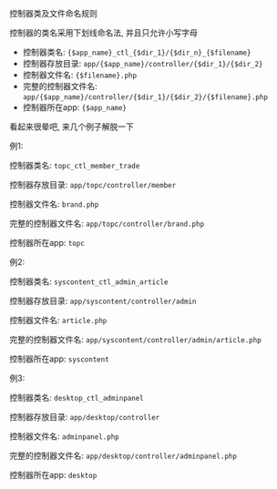 控制器类及文件命名规则



控制器的类名采用下划线命名法, 并且只允许小写字母

- 控制器类名: `{$app_name}_ctl_{$dir_1}/{$dir_n}_{$filename}`
- 控制器存放目录: `app/{$app_name}/controller/{$dir_1}/{$dir_2} `
- 控制器文件名: `{$filename}.php`
- 完整的控制器文件名: `app/{$app_name}/controller/{$dir_1}/{$dir_2}/{$filename}.php`
- 控制器所在app: `{$app_name}`

看起来很晕吧, 来几个例子解脱一下

例1:

控制器类名: `topc_ctl_member_trade`

控制器存放目录: `app/topc/controller/member`

控制器文件名: `brand.php`

完整的控制器文件名: `app/topc/controller/brand.php`

控制器所在app: `topc`


例2:

控制器类名: `syscontent_ctl_admin_article`

控制器存放目录: `app/syscontent/controller/admin`

控制器文件名: `article.php`

完整的控制器文件名: `app/syscontent/controller/admin/article.php`

控制器所在app: `syscontent`


例3:

控制器类名: `desktop_ctl_adminpanel`

控制器存放目录: `app/desktop/controller`

控制器文件名: `adminpanel.php`

完整的控制器文件名: `app/desktop/controller/adminpanel.php`

控制器所在app: `desktop`

